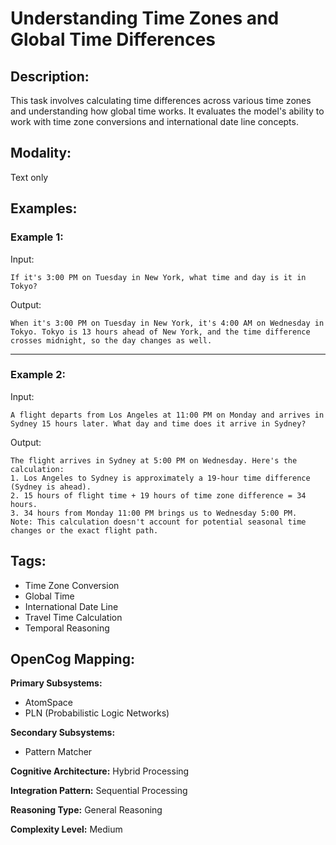 # Understanding Time Zones and Global Time Differences

## Description:
This task involves calculating time differences across various time zones and understanding how global time works. It evaluates the model's ability to work with time zone conversions and international date line concepts.

## Modality:
Text only

## Examples:

### Example 1:

Input:

```
If it's 3:00 PM on Tuesday in New York, what time and day is it in Tokyo?
```

Output:

```
When it's 3:00 PM on Tuesday in New York, it's 4:00 AM on Wednesday in Tokyo. Tokyo is 13 hours ahead of New York, and the time difference crosses midnight, so the day changes as well.
```

---

### Example 2:

Input:

```
A flight departs from Los Angeles at 11:00 PM on Monday and arrives in Sydney 15 hours later. What day and time does it arrive in Sydney?
```

Output:

```
The flight arrives in Sydney at 5:00 PM on Wednesday. Here's the calculation:
1. Los Angeles to Sydney is approximately a 19-hour time difference (Sydney is ahead).
2. 15 hours of flight time + 19 hours of time zone difference = 34 hours.
3. 34 hours from Monday 11:00 PM brings us to Wednesday 5:00 PM.
Note: This calculation doesn't account for potential seasonal time changes or the exact flight path.
```

## Tags:
- Time Zone Conversion
- Global Time
- International Date Line
- Travel Time Calculation
- Temporal Reasoning

## OpenCog Mapping:

**Primary Subsystems:**
- AtomSpace
- PLN (Probabilistic Logic Networks)

**Secondary Subsystems:**
- Pattern Matcher

**Cognitive Architecture:** Hybrid Processing

**Integration Pattern:** Sequential Processing

**Reasoning Type:** General Reasoning

**Complexity Level:** Medium